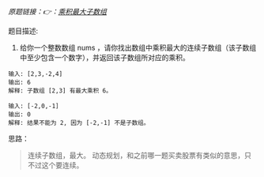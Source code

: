 *原题链接：👉：[乘积最大子数组](https://leetcode-cn.com/problems/maximum-product-subarray/description/)*

题目描述:

1. 给你一个整数数组 nums ，请你找出数组中乘积最大的连续子数组（该子数组中至少包含一个数字），并返回该子数组所对应的乘积。

```
输入: [2,3,-2,4]
输出: 6
解释: 子数组 [2,3] 有最大乘积 6。
```

```
输入: [-2,0,-1]
输出: 0
解释: 结果不能为 2, 因为 [-2,-1] 不是子数组。
```

思路： 

> 连续子数组，最大。
> 动态规划，和之前哪一题买卖股票有类似的意思，只不过这个要连续。

```
```